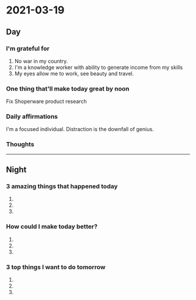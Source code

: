 # 2021-03-19

## Day

### I'm grateful for
1. No war in my country.
2. I'm a knowledge worker with ability to generate income from my skills
3. My eyes allow me to work, see beauty and travel.

### One thing that'll make today great by noon

Fix Shoperware product research


### Daily affirmations

I'm a focused individual. Distraction is the downfall of genius.

### Thoughts


***


## Night

### 3 amazing things that happened today
1.
2.
3.

### How could I make today better?
1.
2.
3.

### 3 top things I want to do tomorrow
1.
2.
3.


